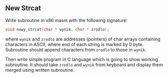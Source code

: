 ## New Strcat

Write subroutine in x86 masm with the following signature:

```c
void nowy_strcat(char * wynik, char * zrodlo);
```

where `wynik` and `zrodlo` are addresses (pointers) of char arrays containing characters in ASCII, where end of each string is marked by 0 byte. Subroutine should append characters from `zrodlo` to those in `wynik`.

Then write simple program in C language which is going to show working subroutine. It should take `zrodlo` and `wynik` from keyboard and display them merged using written subroutine.
